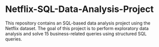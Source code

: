 # Netflix-SQL-Data-Analysis-Project
This repository contains an SQL-based data analysis project using the Netflix dataset. The goal of this project is to perform exploratory data analysis and solve 15 business-related queries using structured SQL queries.
